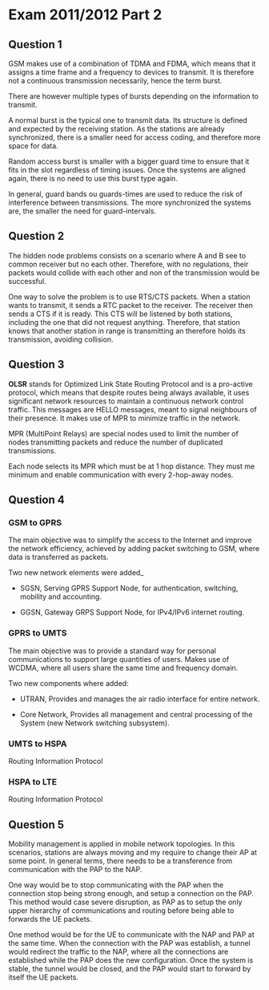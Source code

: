 # Exam 2011/2012 Part 2

## Question 1

GSM makes use of a combination of TDMA and FDMA, which means that it assigns a time frame and a frequency to devices to transmit. It is therefore not a continuous transmission necessarily, hence the term burst.

There are however multiple types of bursts depending on the information to transmit.

A normal burst is the typical one to transmit data. Its structure is defined and expected by the receiving station. As the stations are already synchronized, there is a smaller need for access coding, and therefore more space for data.

Random access burst is smaller with a bigger guard time to ensure that it fits in the slot regardless of timing issues. Once the systems are aligned again, there is no need to use this burst type again.

In general, guard bands ou guards-times are used to reduce the risk of interference between transmissions. The more synchronized the systems are, the smaller the need for guard-intervals.

## Question 2

The hidden node problems consists on a scenario where A and B see to common receiver but no each other. Therefore, with no regulations, their packets would collide with each other and non of the transmission would be successful.

One way to solve the problem is to use RTS/CTS packets. When a station wants to transmit, it sends a RTC packet to the receiver. The receiver then sends a CTS if it is ready. This CTS will be listened by both stations, including the one that did not request anything. Therefore, that station knows that another station in range is transmitting an therefore holds its transmission, avoiding collision.

## Question 3

**OLSR** stands for Optimized Link State Routing Protocol and is a pro-active protocol, which means that despite routes being always available, it uses significant network resources to maintain a continuous network control traffic. This messages are HELLO messages, meant to signal neighbours of their presence. It makes use of MPR to minimize traffic in the network.

MPR (MultiPoint Relays) are special nodes used to limit the number of nodes transmitting packets and reduce the number of duplicated transmissions.

Each node selects its MPR which must be at 1 hop distance. They must me minimum and enable communication with every 2-hop-away nodes.

## Question 4

### GSM to GPRS

The main objective was to simplify the access to the Internet and improve the network efficiency, achieved by adding packet switching to GSM, where data is transferred as packets.

Two new network elements were added_

- SGSN, Serving GPRS Support Node, for authentication, switching, mobility and accounting.

- GGSN, Gateway GRPS Support Node, for IPv4/IPv6 internet routing.

### GPRS to UMTS

The main objective was to provide a standard way for personal communications to support large quantities of users.
Makes use of WCDMA, where all users share the same time and frequency domain.

Two new components where added:

- UTRAN, Provides and manages the air radio interface for entire network.

- Core Network, Provides all management and central processing of the System (new Network switching subsystem).

### UMTS to HSPA

Routing Information Protocol

### HSPA to LTE

Routing Information Protocol

## Question 5

Mobility management is applied in mobile network topologies. In this scenarios, stations are always moving and my require to change their AP at some point. In general terms, there needs to be a transference from communication with the PAP to the NAP.

One way would be to stop communicating with the PAP when the connection stop being strong enough, and setup a connection on the PAP. This method would case severe disruption, as PAP as to setup the only upper hierarchy of communications and routing before being able to forwards the UE packets.

One method would be for the UE to communicate with the NAP and PAP at the same time. When the connection with the PAP was establish, a tunnel would redirect the traffic to the NAP, where all the connections are established while the PAP does the new configuration. Once the system is stable, the tunnel would be closed, and the PAP would start to forward by itself the UE packets.